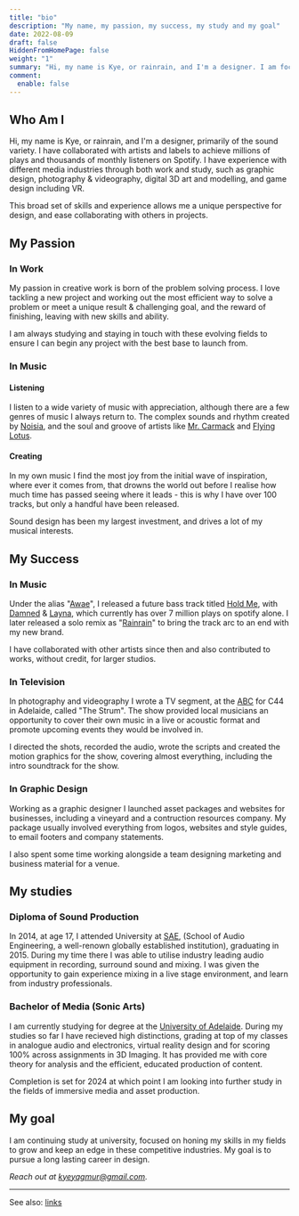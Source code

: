 ```yaml
---
title: "bio"
description: "My name, my passion, my success, my study and my goal"
date: 2022-08-09
draft: false
HiddenFromHomePage: false
weight: "1"
summary: "Hi, my name is Kye, or rainrain, and I'm a designer. I am focused on honing my skills in my fields of audio visual design."
comment:
  enable: false
---
```


## Who Am I

Hi, my name is Kye, or rainrain, and I'm a designer, primarily of the sound variety. I have collaborated with artists and labels to achieve millions of plays and thousands of monthly listeners on Spotify. I have experience with different media industries through both work and study, such as graphic design, photography & videography, digital 3D art and modelling, and game design including VR. 

This broad set of skills and experience allows me a unique perspective for design, and ease collaborating with others in projects.

## My Passion

### In Work

My passion in creative work is born of the problem solving process. I love tackling a new project and working out the most efficient way to solve a problem or meet a unique result & challenging goal, and the reward of finishing, leaving with new skills and ability. 

I am always studying and staying in touch with these evolving fields to ensure I can begin any project with the best base to launch from.

### In Music

#### Listening

I listen to a wide variety of music with appreciation, although there are a few genres of music I always return to. The complex sounds and rhythm created by [Noisia](https://open.spotify.com/artist/4YWj8sohRDjL9deiuRvEEY?si=4ZbWn9DcT86L5v5fVw0ZNA), and the soul and groove of artists like [Mr. Carmack](https://open.spotify.com/artist/4OHaWpWPKDcZgOOUn9elFn?si=cHhnPEs8S0SlrzpUwd2EJQ) and [Flying Lotus](https://open.spotify.com/artist/29XOeO6KIWxGthejQqn793).

#### Creating

In my own music I find the most joy from the initial wave of inspiration, where ever it comes from, that drowns the world out before I realise how much time has passed seeing where it leads - this is why I have over 100 tracks, but only a handful have been released.

Sound design has been my largest investment, and drives a lot of my musical interests.


## My Success

### In Music

Under the alias "[Awae](https://open.spotify.com/artist/07VDqLCbNS2LmFZikG2gMN)", I released a future bass track titled [Hold Me](https://open.spotify.com/track/0b666TbqplqFucDuXt5QNr?si=0b1e2df1f75a4e94), with [Damned](https://open.spotify.com/artist/4WMXcM72GpZ8smS39Op2nB) & [Layna](https://open.spotify.com/artist/1YXZEt2UeP9s5fVciblARQ), which currently has over 7 million plays on spotify alone. I later released a solo remix as "[Rainrain](https://open.spotify.com/artist/36NahICqAtxFX6oirqBTYM)" to bring the track arc to an end with my new brand.

I have collaborated with other artists since then and also contributed to works, without credit, for larger studios.

### In Television

In photography and videography I wrote a TV segment, at the [ABC](https://www.abc.net.au/) for C44 in Adelaide, called "The Strum". The show provided local musicians an opportunity to cover their own music in a live or acoustic format and promote upcoming events they would be involved in.

I directed the shots, recorded the audio, wrote the scripts and created the motion graphics for the show, covering almost everything, including the intro soundtrack for the show.

### In Graphic Design

Working as a graphic designer I launched asset packages and websites for businesses, including a vineyard and a contruction resources company. My package usually involved everything from logos, websites and style guides, to email footers and company statements.

I also spent some time working alongside a team designing marketing and business material for a venue.

## My studies

### Diploma of Sound Production

In 2014, at age 17, I attended University at [SAE](https://sae.edu.au/), (School of Audio Engineering, a well-renown globally established institution), graduating in 2015. During my time there I was able to utilise industry leading audio equipment in recording, surround sound and mixing. I was given the opportunity to gain experience mixing in a live stage environment, and learn from industry professionals.

### Bachelor of Media (Sonic Arts)

I am currently studying for degree at the [University of Adelaide](https://www.adelaide.edu.au/). During my studies so far I have recieved high distinctions, grading at top of my classes in analogue audio and electronics, virtual reality design and for scoring 100% across assignments in 3D Imaging. It has provided me with core theory for analysis and the efficient, educated production of content.

Completion is set for 2024 at which point I am looking into further study in the fields of immersive media and asset production.

## My goal

I am continuing study at university, focused on honing my skills in my fields to grow and keep an edge in these competitive industries. My goal is to pursue a long lasting career in design.

_Reach out at kyeyagmur@gmail.com._

___

See also: [links](/links)